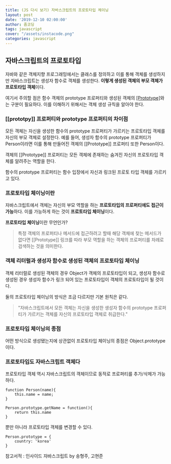 ```yaml
---
title: (JS 다시 보기) 자바스크립트의 프로토타입 체이닝
layout: post
date: '2019-12-10 02:00:00'
author: 줌코딩
tags: javascript
cover: "/assets/instacode.png"
categories: javascript
---
```


## 자바스크립트의 프로토타입

자바와 같은 객체지향 프로그래밍에서는 클래스를 정의하고 이를 통해 객체를 생성하지만 자바스크립트는 생성자 함수로 객체를 생성한다. **이렇게 생성된 객체의 부모 객체가 프로토타입 객체**이다.

여기서 주의할 점은 함수 객체의 prototype 프로퍼티와 생성된 객체의 [[Prototype]](__proto__)와는 구분이 필요하다.
이를 이해하기 위해서는 객체 생성 규칙을 알아야 한다.

### [[prototpy]] 프로퍼티와 prototype 프로퍼티의 차이점

모든 객체는 자신을 생성한 함수의 prototype 프로퍼티가 가르키는 프로토타입 객체를 자신의 부모 객체로 설정한다. 예를 들어, 생성자 함수의 prototype 프로퍼티가 Person이라면 이를 통해 만들어진 객체의 [[Prototype]] 프로퍼티 또한 Person이다.

객체의 [[Prototype]] 프로퍼티는 모든 객체에 존재하는 숨겨진 자신의 프로토타입 객체를 알려주는 역할을 한다.

함수의 prototype 프로퍼티는 함수 입장에서 자신과 링크된 프로토 타입 객체를 가르키고 있다.

### 프로토타입 체이닝이란

자바스크립트에서 객체는 자신의 부모 역할을 하는 **프로토타입의 프로퍼티에도 접근이 가능**하다. 이를 가능하게 하는 것이 **프로토타입 체이닝**이다.

**프로토타입 체이닝**이란 무언인가?

> 특정 객체의 프로퍼티나 메서드에 접근하려고 할때 해당 객체에 찾는 메서드가 없다면 [[Prototype]] 링크를 따라 부모 역할을 하는 객체의 프로퍼티를 차례로 검색하는 것을 의미한다.

### 객체 리터럴과 생성자 함수로 생성된 객체의 프로토타입 체이닝

객체 리터럴로 생성된 객체의 경우 Object가 객체의 프로토타입이 되고, 생성자 함수로 생성된 경우 생성자 함수가 링크 되어 있는 프로토타입이 객체의 프로토타입이 될 것이다.

둘의 프로토타입 체이닝의 방식은 조금 다르지만 기본 원칙은 같다.

> "자바스크립트에서 모든 객체는 자신을 생성한 생성자 함수의 prototype 프로퍼티가 가르키는 객체를 자신의 프로토타입 객체로 취급한다."

### 프로토타입 체이닝의 종점

어떤 방식으로 생성됐는지에 상관없이 프로토타입 체이닝의 종점은 Object.prototype이다.

### 프로토타입도 자바스크립트 객체다

프로토타입 객체 역시 자바스크립트의 객체이므로 동적로 프로퍼티를 추가/삭제가 가능하다.

    function Person(name){
        this.name = name;
    }

    Person.prototype.getName = function(){
        return this.name
    }

뿐만 아니라 프로토타입 객체를 변경할 수 있다.

    Person.prototype = {
        country: 'korea'
    }

참고서적 : 인사이드 자바스크립트 by 송형주, 고현준
